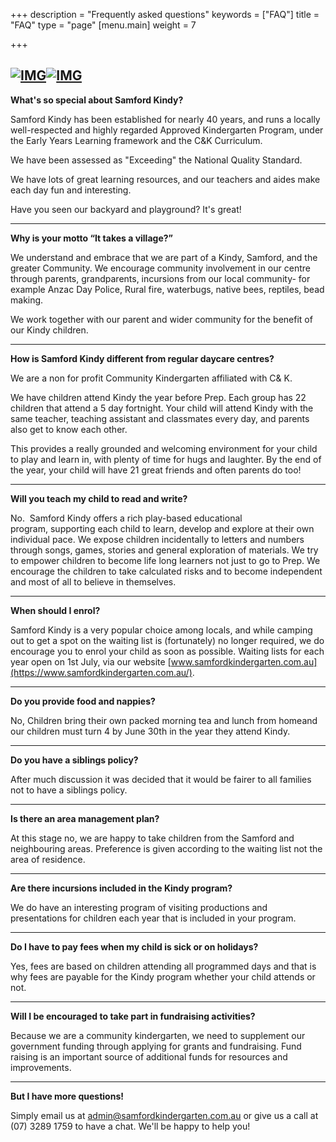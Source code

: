 +++
description = "Frequently asked questions"
keywords = ["FAQ"]
title = "FAQ"
type = "page"
[menu.main]
weight = 7

+++
## [![IMG](https://www.samfordkindergarten.com.au/uploads/IMG_0488-300x225.jpg)](https://www.samfordkindergarten.com.au/uploads/IMG_0488.jpg)[![IMG](https://www.samfordkindergarten.com.au/uploads/IMG_4786-200x300.jpg)](https://www.samfordkindergarten.com.au/uploads/IMG_4786.jpg)

**What's so special about Samford Kindy?**

Samford Kindy has been established for nearly 40 years, and runs a locally well-respected and highly regarded Approved Kindergarten Program, under the Early Years Learning framework and the C&K Curriculum.

We have been assessed as "Exceeding" the National Quality Standard.

We have lots of great learning resources, and our teachers and aides make each day fun and interesting.

Have you seen our backyard and playground?  It's great!

***

**Why is your motto “It takes a village?”**

We understand and embrace that we are part of a Kindy, Samford, and the greater Community. We encourage community involvement in our centre through parents, grandparents, incursions from our local community- for example Anzac Day Police, Rural fire, waterbugs, native bees, reptiles, bead making.

We work together with our parent and wider community for the benefit of our Kindy children.

***

**How is Samford Kindy different from regular daycare centres?**

We are a non for profit Community Kindergarten affiliated with C& K.

We have children attend Kindy the year before Prep. Each group has 22 children that attend a 5 day fortnight. Your child will attend Kindy with the same teacher, teaching assistant and classmates every day, and parents also get to know each other.

This provides a really grounded and welcoming environment for your child to play and learn in, with plenty of time for hugs and laughter. By the end of the year, your child will have 21 great friends and often parents do too!

***

**Will you teach my child to read and write?**

No.  Samford Kindy offers a rich play-based educational program, supporting each child to learn, develop and ​explore at their own individual pace.  We expose children incidentally to letters and numbers through songs, games, stories and general exploration of materials.  We try to empower children to become life long learners not just to go to Prep.  We encourage the children to take calculated risks and to become independent and most of all to believe in themselves.

***

**When should I enrol?**

Samford Kindy is a very popular choice among locals, and while camping out to get a spot on the waiting list is (fortunately) no longer required, we do encourage you to enrol your child as soon as possible. ​ Waiting lists for each year open on 1st July, via our website [www.samfordkindergarten.com.au](https://www.samfordkindergarten.com.au/).

***

**Do you provide food and nappies?**

No, Children bring their own packed morning tea and lunch from home​ and our children must turn 4 by June 30th in the year they attend Kindy.​

***

**Do you have a siblings policy?**

After much discussion it was decided that it would be fairer to all families not to have a siblings policy.

***

**Is there an area management plan?**

At this stage no, we are happy to take children from the Samford and neighbouring areas. Preference is given according to the waiting list not the area of residence.

***

**Are there incursions included in the Kindy program?**

We do have an interesting program of visiting productions and presentations for children each year that is included in your program.

***

**Do I have to pay fees when my child is sick or on holidays?**

Yes, fees are based on children attending all programmed days and that is why fees are payable for the Kindy program whether your child attends or not.

***

**Will I be encouraged to take part in fundraising activities?**

Because we are a community kindergarten, we need to supplement our government funding through applying for grants and fundraising. Fund raising is an important source of additional funds for resources and improvements.

***

**But I have more questions!**

Simply email us at [admin@samfordkindergarten.com.au](mailto:admin@samfordkindergarten.com.au) or give us a call at (07) 3289 1759 to have a chat.  We'll be happy to help you!